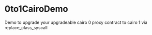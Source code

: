 # 0to1CairoDemo
Demo to upgrade your upgradeable cairo 0 proxy contract to cairo 1 via replace_class_syscall
